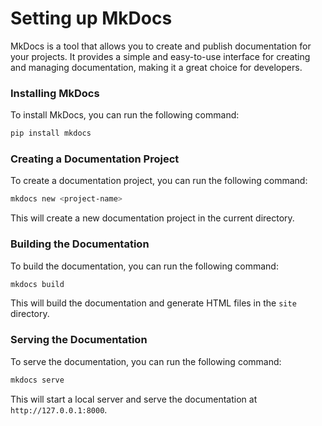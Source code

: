 # Setting up MkDocs

MkDocs is a tool that allows you to create and publish documentation for your projects. It provides a simple and easy-to-use interface for creating and managing documentation, making it a great choice for developers.

### Installing MkDocs
To install MkDocs, you can run the following command:

```bash
pip install mkdocs
```

### Creating a Documentation Project
To create a documentation project, you can run the following command:

```bash
mkdocs new <project-name>
```

This will create a new documentation project in the current directory.

### Building the Documentation
To build the documentation, you can run the following command:

```bash
mkdocs build
```

This will build the documentation and generate HTML files in the `site` directory.

### Serving the Documentation
To serve the documentation, you can run the following command:

```bash
mkdocs serve
```

This will start a local server and serve the documentation at `http://127.0.0.1:8000`.
